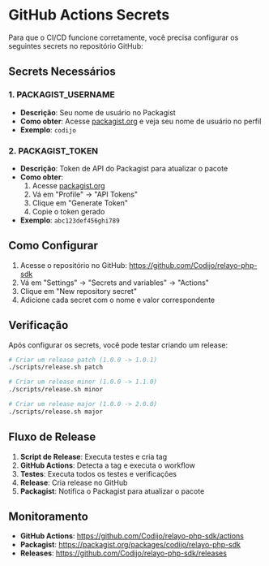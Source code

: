 # GitHub Actions Secrets

Para que o CI/CD funcione corretamente, você precisa configurar os seguintes secrets no repositório GitHub:

## Secrets Necessários

### 1. PACKAGIST_USERNAME
- **Descrição**: Seu nome de usuário no Packagist
- **Como obter**: Acesse [packagist.org](https://packagist.org) e veja seu nome de usuário no perfil
- **Exemplo**: `codijo`

### 2. PACKAGIST_TOKEN
- **Descrição**: Token de API do Packagist para atualizar o pacote
- **Como obter**:
  1. Acesse [packagist.org](https://packagist.org)
  2. Vá em "Profile" → "API Tokens"
  3. Clique em "Generate Token"
  4. Copie o token gerado
- **Exemplo**: `abc123def456ghi789`

## Como Configurar

1. Acesse o repositório no GitHub: https://github.com/Codijo/relayo-php-sdk
2. Vá em "Settings" → "Secrets and variables" → "Actions"
3. Clique em "New repository secret"
4. Adicione cada secret com o nome e valor correspondente

## Verificação

Após configurar os secrets, você pode testar criando um release:

```bash
# Criar um release patch (1.0.0 -> 1.0.1)
./scripts/release.sh patch

# Criar um release minor (1.0.0 -> 1.1.0)
./scripts/release.sh minor

# Criar um release major (1.0.0 -> 2.0.0)
./scripts/release.sh major
```

## Fluxo de Release

1. **Script de Release**: Executa testes e cria tag
2. **GitHub Actions**: Detecta a tag e executa o workflow
3. **Testes**: Executa todos os testes e verificações
4. **Release**: Cria release no GitHub
5. **Packagist**: Notifica o Packagist para atualizar o pacote

## Monitoramento

- **GitHub Actions**: https://github.com/Codijo/relayo-php-sdk/actions
- **Packagist**: https://packagist.org/packages/codijo/relayo-php-sdk
- **Releases**: https://github.com/Codijo/relayo-php-sdk/releases 